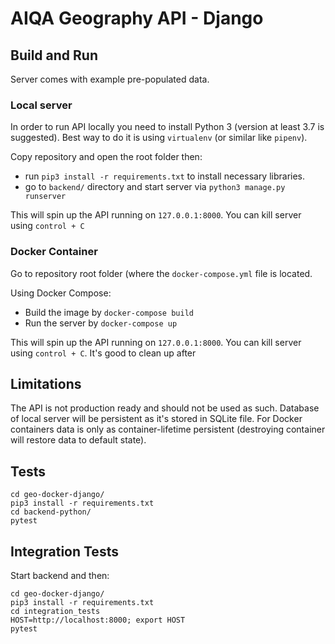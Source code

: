 # AIQA Geography API - Django

## Build and Run
Server comes with example pre-populated data. 

### Local server
In order to run API locally you need to install Python 3 (version at least 3.7 is suggested). Best way to do it is using `virtualenv` (or similar like `pipenv`). 

Copy repository and open the root folder then:
* run `pip3 install -r requirements.txt` to install necessary libraries. 
* go to `backend/` directory and start server via  `python3 manage.py runserver`

This will spin up the API running on `127.0.0.1:8000`. You can kill server using `control + C`


### Docker Container
Go to repository root folder (where the `docker-compose.yml` file is located.

Using Docker Compose:
* Build the image by `docker-compose build`
* Run the server by `docker-compose up`

This will spin up the API running on `127.0.0.1:8000`. You can kill server using `control + C`. It's good to clean up after

## Limitations
The API is not production ready and should not be used as such. Database of local server will be persistent as it's stored in SQLite file. For Docker containers data is only as container-lifetime persistent (destroying container will restore data to default state). 


## Tests

```
cd geo-docker-django/
pip3 install -r requirements.txt
cd backend-python/
pytest
```

## Integration Tests

Start backend and then:

```
cd geo-docker-django/
pip3 install -r requirements.txt
cd integration_tests
HOST=http://localhost:8000; export HOST
pytest
```
